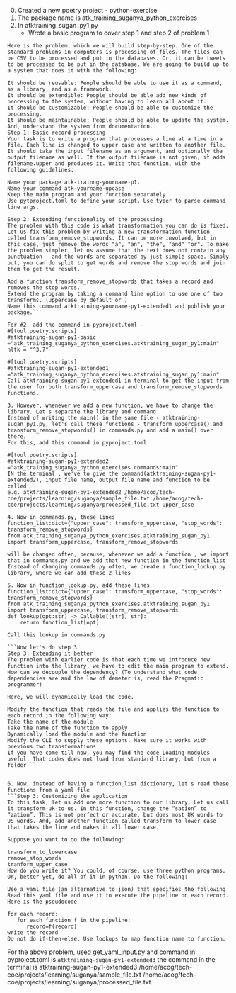 0. Created a new poetry project - python-exercise
1. The package name is atk_training_suganya_python_exercises
2. In atktraining_sugan_py1.py 
    - Wrote a basic program to cover step 1 and step 2 of problem 1
```Problem 1: Record processing
Here is the problem, which we will build step-by-step. One of the standard problems in computers is processing of files. The files can be CSV to be processed and put in the databases. Or, it can be tweets to be processed to be put in the database. We are going to build up to a system that does it with the following:

It should be reusable: People should be able to use it as a command, as a library, and as a framework.
It should be extendible: People should be able add new kinds of processing to the system, without having to learn all about it.
It should be customizable: People should be able to customize the processing.
It should be maintainable: People should be able to update the system. And, understand the system from documentation.
Step 1: Basic record processing
Your task is to write a program that processes a line at a time in a file. Each line is changed to upper case and written to another file. It should take the input filename as an argument, and optionally the output filename as well. If the output filename is not given, it adds filename.upper and produces it. Write that function, with the following guidelines:

Name your package atk-trainng-yourname-p1.
Name your command atk-yourname-upcase
Keep the main program and your function separately.
Use pytproject.toml to define your script. Use typer to parse command line args.

Step 2: Extending functionality of the processing
The problem with this code is what transformation you can do is fixed. Let us fix this problem by writing a new transformation function called transform_remove_stopwords. It can be more involved, but in this case, just remove the words "a", "an", "the", "and" "or". To make the problem simpler, let us assume that the text does not contain any punctuation – and the words are separated by just simple space. Simply put, you can do split to get words and remove the stop words and join them to get the result.

Add a function transform_remove_stopwords that takes a record and removes the stop words.
Extend the program by taking a command line option to use one of two transforms. (uppercase by default or )
Name this command atktraining-yourname-py1-extended1 and publish your package.```

For #2, add the command in pyproject.toml - 
#[tool.poetry.scripts]
#atktraining-sugan-py1-basic ="atk_training_suganya_python_exercises.atktraining_sugan_py1:main"
nltk = "^3.7"

#[tool.poetry.scripts]
#atktraining-sugan-py1-extended1 ="atk_training_suganya_python_exercises.atktraining_sugan_py1:main"
Call atktraining-sugan-py1-extended1 in terminal to get the input from the user for both transform_uppercase and transform_remove_stopwords functions.

3. However, whenever we add a new function, we have to change the library. Let's separate the library and command 
Instead of writing the main() in the same file - atktraining-sugan_py1.py, let's call these functions - transform_uppercase() and transform_remove_stopwords() in commands.py and add a main() over there.
For this, add this command in pyproject.toml

#[tool.poetry.scripts]
#atktraining-sugan-py1-extended2 ="atk_training_suganya_python_exercises.commands:main"
IN the terminal , we've to give the command(atktraining-sugan-py1-extended2), input file name, output file name and function to be called
e.g. atktraining-sugan-py1-extended2 /home/acog/tech-coe/projects/learning/suganya/sample_file.txt /home/acog/tech-coe/projects/learning/suganya/processed_file.txt upper_case

4. Now in commands.py, these lines 
function_list:dict={"upper_case": transform_uppercase, "stop_words": transform_remove_stopwords}
from atk_training_suganya_python_exercises.atktraining_sugan_py1 import transform_uppercase, transform_remove_stopwords

will be changed often, because, whenever we add a function , we import that in commands.py and we add that new function in the function_list 
Instead of changing commands.py often, we create a function_lookup.py library, where we can add these 2 lines

5. Now in function_lookup.py, add these lines
function_list:dict={"upper_case": transform_uppercase, "stop_words": transform_remove_stopwords}
from atk_training_suganya_python_exercises.atktraining_sugan_py1 import transform_uppercase, transform_remove_stopwords
def lookup(opt:str) -> Callable[[str], str]:
    return function_list[opt]

Call this lookup in commands.py

```Now let's do step 3
Step 3: Extending it better
The problem with earlier code is that each time we introduce new function into the library, we have to edit the main program to extend. How can we decouple the dependency? (To understand what code dependencies are and the law of demeter is, read the Pragmatic programmer)

Here, we will dynamically load the code.

Modify the function that reads the file and applies the function to each record in the following way:
Take the name of the module
Take the name of the function to apply
Dynamically load the module and the function
Modify the CLI to supply these options. Make sure it works with previous two transformations
If you have come till now, you may find the code Loading modules useful. That codes does not load from standard library, but from a folder```


6. Now, instead of having a function_list dictionary, let's read these functions from a yaml file
```Step 3: Customizing the application
To this task, let us add one more function to our library. Let us call it transform-uk-to-us. In this function, change the “sation” to “zation”. This is not perfect or accurate, but does most UK words to US words. And, add another function called transform_to_lower_case that takes the line and makes it all lower case.

Suppose you want to do the following:

transform_to_lowercase
remove_stop_words
tranform_upper_case
How do you write it? You could, of course, use three python programs. Or, better yet, do all of it in python. Do the following:

Use a yaml file (an alternative to json) that specifies the following
Read this yaml file and use it to execute the pipeline on each record.
Here is the pseudocode

for each record:
   for each function f in the pipeline:
      record=f(record)
write the record
Do not do if-then-else. Use lookups to map function name to function.
```

For the above problem, used get_yaml_input.py and command in pyproject.toml is `atktraining-sugan-py1-extended3`
the command in the terminal is atktraining-sugan-py1-extended3 /home/acog/tech-coe/projects/learning/suganya/sample_file.txt /home/acog/tech-coe/projects/learning/suganya/processed_file.txt
